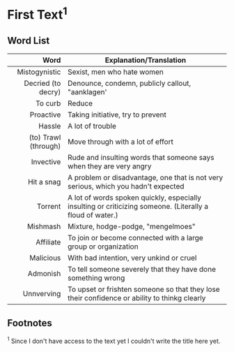 # First Text<sup>1</sup>
## Word List

| Word | Explanation/Translation |
| ---: | --- |
| Mistogynistic | Sexist, men who hate women |
| Decried (to decry) | Denounce, condemn, publicly callout, "aanklagen' |
| To curb | Reduce |
| Proactive | Taking initiative, try to prevent |
| Hassle |  A lot of trouble |
| (to) Trawl (through) | Move through with a lot of effort |
| Invective | Rude and insulting words that someone says when they are very angry |
| Hit a snag | A problem or disadvantage, one that is not very serious, which you hadn't expected |
| Torrent | A lot of words spoken quickly, especially insulting or criticizing someone. (Literally a floud of water.) |
| Mishmash | Mixture, hodge-podge, "mengelmoes" |
| Affiliate | To join or become connected with a large group or organization |
| Malicious | With bad intention, very unkind or cruel |
| Admonish | To tell someone severely that they have done something wrong |
| Unnverving | To upset or frishten someone so that they lose their confidence or ability to thinkg clearly |

## Footnotes

<sup>1</sup> Since I don't have access to the text yet I couldn't write the title here yet.
